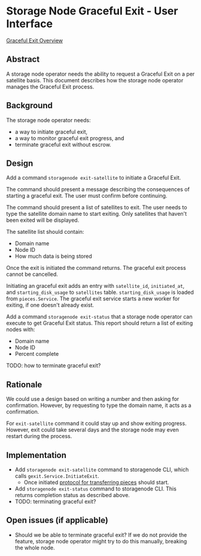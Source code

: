 # Storage Node Graceful Exit - User Interface

[Graceful Exit Overview](overview.md)

## Abstract

A storage node operator needs the ability to request a Graceful Exit on a per satellite basis.
This document describes how the storage node operator manages the Graceful Exit process.

## Background

The storage node operator needs:
- a way to initiate graceful exit, 
- a way to monitor graceful exit progress, and
- terminate graceful exit without escrow.

## Design

Add a command `storagenode exit-satellite` to initiate a Graceful Exit.

The command should present a message describing the consequences of starting a graceful exit. The user must confirm before continuing.

The command should present a list of satellites to exit. The user needs to type the satellite domain name to start exiting. Only satellites that haven't been exited will be displayed.

The satellite list should contain:
- Domain name
- Node ID
- How much data is being stored

Once the exit is initiated the command returns. The graceful exit process cannot be cancelled.

Initiating an graceful exit adds an entry with `satellite_id`, `initiated_at`, and `starting_disk_usage` to 
`satellites` table. `starting_disk_usage` is loaded from `pieces.Service`. The graceful exit service starts a new worker for exiting, if one doesn't already exist.

Add a command `storagenode exit-status` that a storage node operator can execute to get Graceful Exit status.  This report should return a list of exiting nodes with:
- Domain name
- Node ID
- Percent complete

TODO: how to terminate graceful exit?

## Rationale

We could use a design based on writing a number and then asking for confirmation. However, by requesting to type the domain name, it acts as a confirmation.

For `exit-satellite` command it could stay up and show exiting progress. However, exit could take several days and the storage node may even restart during the process.

## Implementation

- Add `storagenode exit-satellite` command to storagenode CLI, which calls `gexit.Service.InitiateExit`.
	- Once initiated [protocol for transferring pieces](protocol.md) should start.
- Add `storagenode exit-status` command to storagenode CLI. This returns completion status as described above.
- TODO: terminating graceful exit?

## Open issues (if applicable)

- Should we be able to terminate graceful exit? If we do not provide the feature, storage node operator might try to do this manually, breaking the whole node.